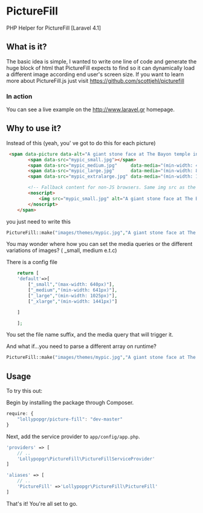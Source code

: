 PictureFill
===========

PHP Helper for PictureFill [Laravel 4.1]

## What is it?

The basic idea is simple, I wanted to write one line of code and generate the huge block of html that PictureFill expects to find so it can dynamically load a different image according end user's screen size. If you want to learn more about PictureFill.js just visit https://github.com/scottjehl/picturefill

### In action

You can see a live example on the http://www.laravel.gr homepage.


## Why to use it?

Instead of this (yeah, you' ve got to do this for each picture)

```html
 <span data-picture data-alt="A giant stone face at The Bayon temple in Angkor Thom, Cambodia">
        <span data-src="mypic_small.jpg"></span>
        <span data-src="mypic_medium.jpg"     data-media="(min-width: 400px)"></span>
        <span data-src="mypic_large.jpg"      data-media="(min-width: 800px)"></span>
        <span data-src="mypic_extralarge.jpg" data-media="(min-width: 1000px)"></span>

        <!-- Fallback content for non-JS browsers. Same img src as the initial, unqualified source element. -->
        <noscript>
            <img src="mypic_small.jpg" alt="A giant stone face at The Bayon temple in Angkor Thom, Cambodia">
        </noscript>
    </span>
```

you just need to write this

```php
PictureFill::make("images/themes/mypic.jpg","A giant stone face at The Bayon temple in Angkor Thom, Cambodia")
```

You may wonder where how you can set the media queries or the different variations of images? ( _small, medium e.t.c)

There is a config file

```php
    return [
    'default'=>[
        ["_small","(max-width: 640px)"],
        ["_medium","(min-width: 641px)"],
        ["_large","(min-width: 1025px)"],
        ["_xlarge","(min-width: 1441px)"]

    ]

    ];
```
You set the file name suffix, and the media query that will trigger it.

And what if...you need to parse a different array on runtime?

```php
PictureFill::make("images/themes/mypic.jpg","A giant stone face at The Bayon temple in Angkor Thom, Cambodia", $differentsetup)
```

## Usage

To try this out:

Begin by installing the package through Composer.

```js
require: {
    "lollypopgr/picture-fill": "dev-master"
}
```

Next, add the service provider to `app/config/app.php`.

```php
'providers' => [
    // ..
    'Lollypopgr\PictureFill\PictureFillServiceProvider'
]
```

```php
'aliases' => [
    // ..
    'PictureFill' =>'Lollypopgr\PictureFill\PictureFill'
]
```

That's it! You're all set to go.